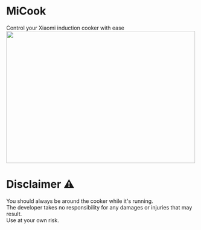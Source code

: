 # MiCook

Control your Xiaomi induction cooker with ease  
<img src="https://user-images.githubusercontent.com/61390950/221383915-a505f820-49d6-4d49-92ec-752b708c1a45.png" width="500px" height="350px" />


# Disclaimer ⚠️
 You should always be around the cooker while it's running.  
The developer takes no responsibility for any damages or injuries that may result.  
Use at your own risk.


